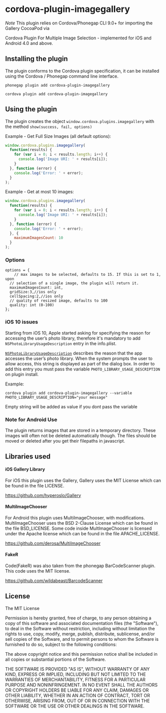 cordova-plugin-imagegallery
===================

*Note* This plugin relies on Cordova/Phonegap CLI 9.0+ for importing the Gallery CocoaPod via <podspec>

Cordova Plugin For Multiple Image Selection - implemented for iOS and Android 4.0 and above.

## Installing the plugin

The plugin conforms to the Cordova plugin specification, it can be installed
using the Cordova / Phonegap command line interface.

    phonegap plugin add cordova-plugin-imagegallery

    cordova plugin add cordova-plugin-imagegallery


## Using the plugin

The plugin creates the object `window.cordova.plugins.imagegallery` with the method `show(success, fail, options)`

Example - Get Full Size Images (all default options):
```javascript
window.cordova.plugins.imagegallery(
  function(results) {
    for (var i = 0; i < results.length; i++) {
      console.log('Image URI: ' + results[i]);
    }
  }, function (error) {
    console.log('Error: ' + error);
  }
);
```

Example - Get at most 10 images:
```javascript
window.cordova.plugins.imagegallery(
  function(results) {
    for (var i = 0; i < results.length; i++) {
      console.log('Image URI: ' + results[i]);
    }
  }, function (error) {
    console.log('Error: ' + error);
  }, {
    maximumImagesCount: 10
  }
);
```

### Options

    options = {
        // max images to be selected, defaults to 15. If this is set to 1, upon
      // selection of a single image, the plugin will return it.
      maximumImagesCount: int,
      gridSize:3,//ios only
      cellSpacing:2,//ios only
      // quality of resized image, defaults to 100
      quality: int (0-100)
    };
  
### iOS 10 issues

Starting from iOS 10, Apple started asking for specifying the reason for accessing the user’s photo library, therefore it's mandatory to add `NSPhotoLibraryUsageDescription` entry in the info.plist.

[`NSPhotoLibraryUsageDescription`](https://developer.apple.com/library/mac/documentation/General/Reference/InfoPlistKeyReference/Articles/CocoaKeys.html#//apple_ref/doc/uid/TP40009251-SW17) describes the reason that the app accesses the user’s photo library. When the system prompts the user to allow access, this string is displayed as part of the dialog box. In order to add this entry you must pass the variable `PHOTO_LIBRARY_USAGE_DESCRIPTION` on plugin install.

Example:
 
`cordova plugin add cordova-plugin-imagegallery --variable PHOTO_LIBRARY_USAGE_DESCRIPTION="your message"`

Empty string will be added as value if you dont pass the variable 
    
### Note for Android Use

The plugin returns images that are stored in a temporary directory.  These images will often not be deleted automatically though.  The files should be moved or deleted after you get their filepaths in javascript.

## Libraries used

#### iOS Gallery Library 

For iOS this plugin uses the Gallery, Gallery uses the MIT License which can be found in the file LICENSE.

https://github.com/hyperoslo/Gallery

#### MultiImageChooser

For Android this plugin uses MultiImageChooser, with modifications.  MultiImageChooser uses the BSD 2-Clause License which can be found in the file BSD_LICENSE.  Some code inside MultImageChooser is licensed under the Apache license which can be found in the file APACHE_LICENSE.

https://github.com/derosa/MultiImageChooser

#### FakeR

Code(FakeR) was also taken from the phonegap BarCodeScanner plugin.  This code uses the MIT license.

https://github.com/wildabeast/BarcodeScanner

## License

The MIT License

Permission is hereby granted, free of charge, to any person obtaining a copy
of this software and associated documentation files (the "Software"), to deal
in the Software without restriction, including without limitation the rights
to use, copy, modify, merge, publish, distribute, sublicense, and/or sell
copies of the Software, and to permit persons to whom the Software is
furnished to do so, subject to the following conditions:

The above copyright notice and this permission notice shall be included in
all copies or substantial portions of the Software.

THE SOFTWARE IS PROVIDED "AS IS", WITHOUT WARRANTY OF ANY KIND, EXPRESS OR
IMPLIED, INCLUDING BUT NOT LIMITED TO THE WARRANTIES OF MERCHANTABILITY,
FITNESS FOR A PARTICULAR PURPOSE AND NONINFRINGEMENT. IN NO EVENT SHALL THE
AUTHORS OR COPYRIGHT HOLDERS BE LIABLE FOR ANY CLAIM, DAMAGES OR OTHER
LIABILITY, WHETHER IN AN ACTION OF CONTRACT, TORT OR OTHERWISE, ARISING FROM,
OUT OF OR IN CONNECTION WITH THE SOFTWARE OR THE USE OR OTHER DEALINGS IN
THE SOFTWARE.
